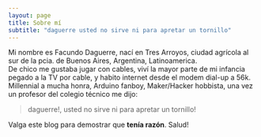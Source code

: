 ```yaml
---
layout: page
title: Sobre mí
subtitle: "daguerre usted no sirve ni para apretar un tornillo"
---
```


Mi nombre es Facundo Daguerre, nací en Tres Arroyos, ciudad agrícola al sur de la pcia. de Buenos Aires, Argentina, Latinoamerica.  
De chico me gustaba jugar con cables, viví la mayor parte de mi infancia pegado a la TV por cable, y habito internet desde el modem dial-up a 56k.  
Millennial a mucha honra, Arduino fanboy, Maker/Hacker hobbista, una vez un profesor del colegio técnico me dijo:
>daguerre!, usted no sirve ni para apretar un tornillo!

Valga este blog para demostrar que **tenía razón**. Salud!
